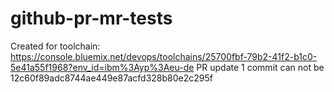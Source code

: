 # github-pr-mr-tests
Created for toolchain: https://console.bluemix.net/devops/toolchains/25700fbf-79b2-41f2-b1c0-5e41a55f1968?env_id=ibm%3Ayp%3Aeu-de
PR update 1
commit can not be 12c60f89adc8744ae449e87acfd328b80e2c295f
